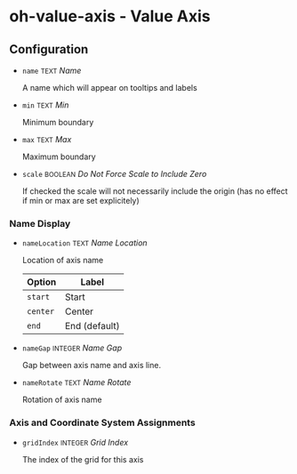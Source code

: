 # oh-value-axis - Value Axis

<!-- GENERATED componentDescription -->

<!-- GENERATED /componentDescription -->

## Configuration

<!-- GENERATED props -->

- `name` <small>TEXT</small> _Name_

  A name which will appear on tooltips and labels

- `min` <small>TEXT</small> _Min_

  Minimum boundary

- `max` <small>TEXT</small> _Max_

  Maximum boundary

- `scale` <small>BOOLEAN</small> _Do Not Force Scale to Include Zero_

  If checked the scale will not necessarily include the origin (has no effect if min or max are set explicitely)

### Name Display


- `nameLocation` <small>TEXT</small> _Name Location_

  Location of axis name

  | Option | Label |
  |--------|-------|
  | `start` | Start |
  | `center` | Center |
  | `end` | End (default) |


- `nameGap` <small>INTEGER</small> _Name Gap_

  Gap between axis name and axis line.

- `nameRotate` <small>TEXT</small> _Name Rotate_

  Rotation of axis name

### Axis and Coordinate System Assignments


- `gridIndex` <small>INTEGER</small> _Grid Index_

  The index of the grid for this axis

<!-- GENERATED /props -->
